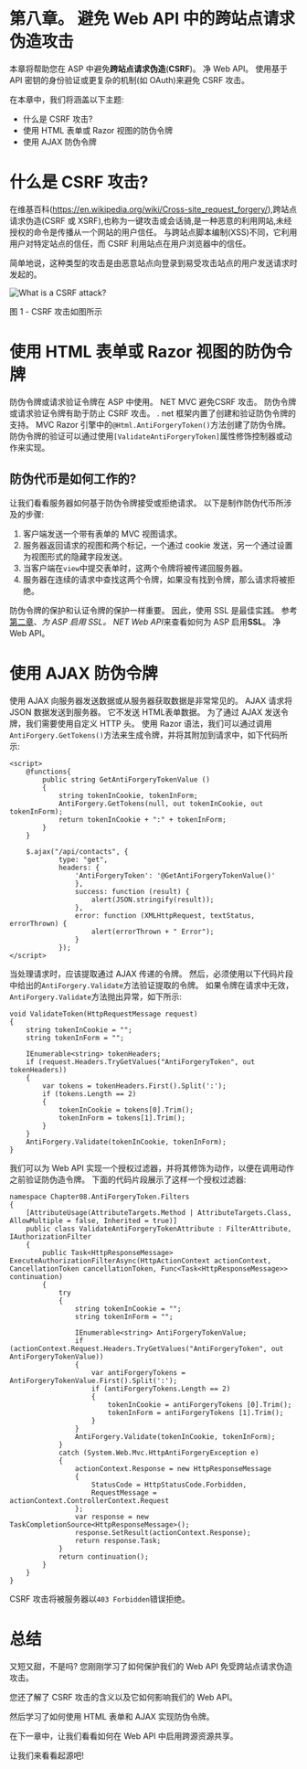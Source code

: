# 第八章。 避免 Web API 中的跨站点请求伪造攻击

本章将帮助您在 ASP 中避免**跨站点请求伪造**(**CSRF**)。 净 Web API。 使用基于 API 密钥的身份验证或更复杂的机制(如 OAuth)来避免 CSRF 攻击。

在本章中，我们将涵盖以下主题:

*   什么是 CSRF 攻击?
*   使用 HTML 表单或 Razor 视图的防伪令牌
*   使用 AJAX 防伪令牌

# 什么是 CSRF 攻击?

在维基百科(https://en.wikipedia.org/wiki/Cross-site_request_forgery/),跨站点请求伪造(CSRF 或 XSRF),也称为一键攻击或会话骑,是一种恶意的利用网站,未经授权的命令是传播从一个网站的用户信任。 与跨站点脚本编制(XSS)不同，它利用用户对特定站点的信任，而 CSRF 利用站点在用户浏览器中的信任。

简单地说，这种类型的攻击是由恶意站点向登录到易受攻击站点的用户发送请求时发起的。

![What is a CSRF attack?](graphics/B04992_08_01.jpg)

图 1 - CSRF 攻击如图所示

# 使用 HTML 表单或 Razor 视图的防伪令牌

防伪令牌或请求验证令牌在 ASP 中使用。 NET MVC 避免CSRF 攻击。 防伪令牌或请求验证令牌有助于防止 CSRF 攻击。 . net 框架内置了创建和验证防伪令牌的支持。 MVC Razor 引擎中的`@Html.AntiForgeryToken()`方法创建了防伪令牌。 防伪令牌的验证可以通过使用`[ValidateAntiForgeryToken]`属性修饰控制器或动作来实现。

## 防伪代币是如何工作的?

让我们看看服务器如何基于防伪令牌接受或拒绝请求。 以下是制作防伪代币所涉及的步骤:

1.  客户端发送一个带有表单的 MVC 视图请求。
2.  服务器返回请求的视图和两个标记，一个通过 cookie 发送，另一个通过设置为视图形式的隐藏字段发送。
3.  当客户端在`view`中提交表单时，这两个令牌将被传递回服务器。
4.  服务器在连续的请求中查找这两个令牌，如果没有找到令牌，那么请求将被拒绝。

防伪令牌的保护和认证令牌的保护一样重要。 因此，使用 SSL 是最佳实践。 参考[第二章](02.html "Chapter 2. Enabling SSL for ASP.NET Web API")、*为 ASP 启用 SSL。 NET Web API*来查看如何为 ASP 启用**SSL**。 净 Web API。

# 使用 AJAX 防伪令牌

使用 AJAX 向服务器发送数据或从服务器获取数据是非常常见的。 AJAX 请求将JSON 数据发送到服务器。 它不发送 HTML表单数据。 为了通过 AJAX 发送令牌，我们需要使用自定义 HTTP 头。 使用 Razor 语法，我们可以通过调用`AntiForgery.GetTokens()`方法来生成令牌，并将其附加到请求中，如下代码所示:

```
<script>
    @functions{
        public string GetAntiForgeryTokenValue ()
        {
            string tokenInCookie, tokenInForm;
            AntiForgery.GetTokens(null, out tokenInCookie, out tokenInForm);
            return tokenInCookie + ":" + tokenInForm;                
        }
    }

    $.ajax("/api/contacts", {
            type: "get",
            headers: {
                'AntiForgeryToken': '@GetAntiForgeryTokenValue()'
                },
                success: function (result) {
                    alert(JSON.stringify(result));
                },
                error: function (XMLHttpRequest, textStatus, errorThrown) {
                    alert(errorThrown + " Error");
                }
            });
</script>
```

当处理请求时，应该提取通过 AJAX 传递的令牌。 然后，必须使用以下代码片段中给出的`AntiForgery.Validate`方法验证提取的令牌。 如果令牌在请求中无效，`AntiForgery.Validate`方法抛出异常，如下所示:

```
void ValidateToken(HttpRequestMessage request)
{
    string tokenInCookie = "";
    string tokenInForm = "";

    IEnumerable<string> tokenHeaders;
    if (request.Headers.TryGetValues("AntiForgeryToken", out tokenHeaders))
    {
        var tokens = tokenHeaders.First().Split(':');
        if (tokens.Length == 2)
        {
            tokenInCookie = tokens[0].Trim();
            tokenInForm = tokens[1].Trim();
        }
    }
    AntiForgery.Validate(tokenInCookie, tokenInForm);
}
```

我们可以为 Web API 实现一个授权过滤器，并将其修饰为动作，以便在调用动作之前验证防伪造令牌。 下面的代码片段展示了这样一个授权过滤器:

```
namespace Chapter08.AntiForgeryToken.Filters
{
    [AttributeUsage(AttributeTargets.Method | AttributeTargets.Class, AllowMultiple = false, Inherited = true)]
    public class ValidateAntiForgeryTokenAttribute : FilterAttribute, IAuthorizationFilter
    {
        public Task<HttpResponseMessage> ExecuteAuthorizationFilterAsync(HttpActionContext actionContext, CancellationToken cancellationToken, Func<Task<HttpResponseMessage>> continuation)
        {
            try
            {
                string tokenInCookie = "";
                string tokenInForm = "";

                IEnumerable<string> AntiForgeryTokenValue;
                if (actionContext.Request.Headers.TryGetValues("AntiForgeryToken", out AntiForgeryTokenValue))
                {
                    var antiForgeryTokens = AntiForgeryTokenValue.First().Split(':');
                    if (antiForgeryTokens.Length == 2)
                    {
                        tokenInCookie = antiForgeryTokens [0].Trim();
                        tokenInForm = antiForgeryTokens [1].Trim();
                    }
                }
                AntiForgery.Validate(tokenInCookie, tokenInForm);
            }
            catch (System.Web.Mvc.HttpAntiForgeryException e)
            {
                actionContext.Response = new HttpResponseMessage
                {
                    StatusCode = HttpStatusCode.Forbidden,
                    RequestMessage = actionContext.ControllerContext.Request
                };
                var response = new TaskCompletionSource<HttpResponseMessage>();
                response.SetResult(actionContext.Response);
                return response.Task;
            }
            return continuation();
        }
    }
}
```

CSRF 攻击将被服务器以`403 Forbidden`错误拒绝。

# 总结

又短又甜，不是吗? 您刚刚学习了如何保护我们的 Web API 免受跨站点请求伪造攻击。

您还了解了 CSRF 攻击的含义以及它如何影响我们的 Web API。

然后学习了如何使用 HTML 表单和 AJAX 实现防伪令牌。

在下一章中，让我们看看如何在 Web API 中启用跨源资源共享。

让我们来看看起源吧!